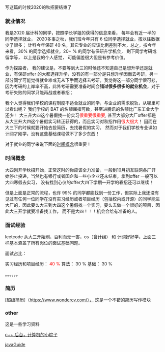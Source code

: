 <!--
 * @Author: Firefly
 * @Date: 2020-10-11 12:57:09
 * @Descripttion: 
 * @LastEditTime: 2020-10-12 16:14:43
-->


写这篇的时候2020的秋招要结束了

### 就业情况

我是2020 届计科的同学，按照学长学姐的获得的信息来看， 每年会有近一半的同学选择就业， 2020多事之秋，我们班今年只有 6 位同学选择就业，按以往数据少了很多； 计科今年保研 40 名，其它专业的应该比例差别不大，总之，按今年来看，30% 的同学选择就业，20+ % 的同学有保研升学机会， 剩下同学考研或留学等， 以上是我的个人感觉， 可能偏差很大但是有参考价值。

作为探路者， 我的建议是，不要等到大三的时候还不知道自己是想升学还是就业，有保研offer 的大都选择升学，没有的有一部分是只想升学因而去考研，另一部分同学可能觉得就业难或无从下手而选择去考研，我觉得这一部分同学很可悲，因为考研的上岸率不高，此外考研需要准备时间会**错过很多很多的就业机会**，对于考研失败的同学只能再战或者春招；

我个人觉得我们学校的课程制度不适合就业的同学，与企业的需求脱轨，从哪里可以看出呢？ 我们学校的 BAT 的名额屈指可数，甚至进腾讯的名额比广东工业大学还少！ 大三升大四这个暑假找一份实习<font color=red>很重要很重要</font>, 甚至大部分大厂offer都是从大三升大四这个暑假实习转正获得的，而且实习对秋招作用<font color=red>很大很大</font>！ 因而在大三下的时候就要开始去投简历，去找暑假的实习， 然而对于我们学校专业课如计网才刚学，没有这些基础课程做不了多少东西！ 

对于就业的同学来说下面的[时间概念](#时间概念)很重要！

### 时间概念

大四刚开学秋招开始，正常这时的你应该全力准备，一般到10月初互联网各厂开始停止投递，当然也有银行或者国企和一些小企业还未结束，拿到offer 一般可以大四寒假去实习， 没有找到心仪的offer大四下学期一开学的春招还可以继续！

但是上面是正常的流程，也许 99% 的同学都能找到一份工作，但实际上我还没有见过有任何一位同学在没有实习经历或者项目经历（包括校内或开源）的同学能进大厂的，因此要么大三到大四这个暑假找一个实习，要么去做一个很好的项目，因此大三开学就要准备找工作， 而不是大四！！！机会会给有准备的人。

### 面试经验

leetcode 从大三开始刷，百利而无一害，os（含计组） 和 计网好好学，上面三样基本涵盖了所有岗位的面试基础问题。


面试占比：

实习经历和项目经历： <font color=red>40 %</font>
算法： 30 %
基础： 30 %

。。。。。。

### 简历

[超级简历]（https://www.wondercv.com/）， 这是一个不错的简历写作模块


### other

这是一些学习资料

[c++ 后台，计算机的小粽子](https://blog.csdn.net/tangyuanzong/article/details/88335386)

[javaGuide](https://snailclimb.gitee.io/javaguide/#/)
